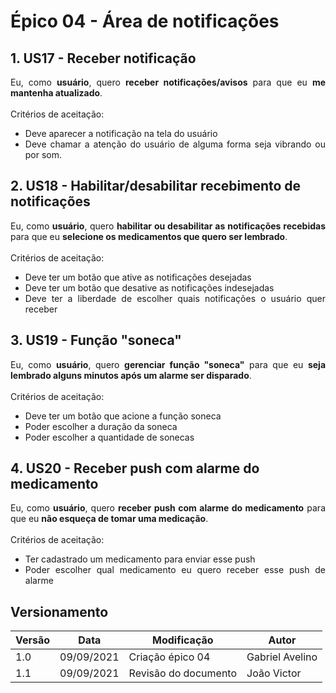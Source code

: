 # <a>Épico 04 - Área de notificações</a>

## 1. US17 - Receber notificação

<div style="text-align: justify">
Eu, como <b>usuário</b>, quero <b>receber notificações/avisos</b> para que eu <b>me mantenha atualizado</b>.
</div>
<br>
Critérios de aceitação:

- <div style="text-align: justify">Deve aparecer a notificação na tela do usuário</div>
- <div style="text-align: justify">Deve chamar a atenção do usuário de alguma forma seja vibrando ou por som.</div>


## 2. US18 - Habilitar/desabilitar recebimento de notificações

<div style="text-align: justify">
Eu, como <b>usuário</b>, quero <b>habilitar ou desabilitar as notificações recebidas</b> para que eu <b>selecione os medicamentos que quero ser lembrado</b>.
</div>

<br>
Critérios de aceitação:

- <div style="text-align: justify">Deve ter um botão que ative as notificações desejadas</div>
- <div style="text-align: justify">Deve ter um botão que desative as notificações indesejadas</div>
- <div style="text-align: justify">Deve ter a liberdade de escolher quais notificações o usuário quer receber</div>

## 3. US19 - Função "soneca"

<div style="text-align: justify">
Eu, como <b>usuário</b>, quero <b>gerenciar função "soneca"</b> para que eu <b>seja lembrado alguns minutos após um alarme ser disparado</b>.
</div>
<br>
Critérios de aceitação:

- <div style="text-align: justify">Deve ter um botão que acione a função soneca </div>
- <div style="text-align: justify">Poder escolher a duração da soneca</div>
- <div style="text-align: justify">Poder escolher a quantidade de sonecas</div>

## 4. US20 - Receber push com alarme do medicamento

<div style="text-align: justify">
Eu, como <b>usuário</b>, quero <b>receber push com alarme do medicamento</b> para que eu <b>não esqueça de tomar uma medicação</b>.
</div>
<br>
Critérios de aceitação:

- <div style="text-align: justify">Ter cadastrado um medicamento para enviar esse push</div>
- <div style="text-align: justify">Poder escolher qual medicamento eu quero receber esse push de alarme</div>



## <a>Versionamento</a>

| Versão | Data | Modificação | Autor |
|--|--|--|--|
| 1.0 | 09/09/2021 | Criação épico 04 | Gabriel Avelino |
| 1.1 | 09/09/2021 | Revisão do documento | João Victor |